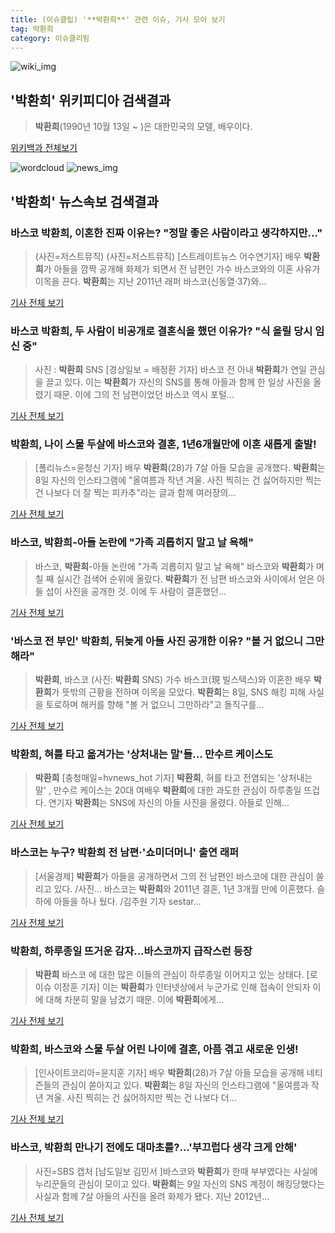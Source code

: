 ```yaml
---
title: (이슈클립) '**박환희**' 관련 이슈, 기사 모아 보기
tag: 박환희
category: 이슈클리핑
---
```

![wiki_img](https://user-images.githubusercontent.com/42597476/44503234-41136a80-a6d0-11e8-9071-6fc6418eafe4.png)
## **'**박환희**'** 위키피디아 검색결과
>**박환희**(1990년 10월 13일 ~ )은 대한민국의 모델, 배우이다.

<a href="https://ko.wikipedia.org/wiki/박환희" target="_blank">위키백과 전체보기</a>

![wordcloud](https://s3.ap-northeast-2.amazonaws.com/lyrics101-wordcloud/2018-09-10-1536514216.png)
![news_img](https://user-images.githubusercontent.com/42597476/44507050-1206f400-a6e4-11e8-8d98-7ffbfebb353f.png)
## **'**박환희**'** 뉴스속보 검색결과
### 바스코 **박환희**, 이혼한 진짜 이유는? "정말 좋은 사람이라고 생각하지만..."

>(사진=저스트뮤직) (사진=저스트뮤직) [스트레이트뉴스 어수연기자] 배우 **박환희**가 아들을 깜짝 공개해 화제가 되면서 전 남편인 가수 바스코와의 이혼 사유가 이목을 끈다. **박환희**는 지난 2011년 래퍼 바스코(신동열·37)와...

<a href="http://www.straightnews.co.kr/news/articleView.html?idxno=35008" target="_blank">기사 전체 보기</a>

### 바스코 **박환희**, 두 사람이 비공개로 결혼식을 했던 이유가? "식 올릴 당시 임신 중"

>사진 : **박환희** SNS [경상일보 = 배정환 기자] 바스코 전 아내 **박환희**가 연일 관심을 끌고 있다. 이는 **박환희**가 자신의 SNS를 통해 아들과 함께 한 일상 사진을 올렸기 때문. 이에 그의 전 남편이었던 바스코 역시 포털...

<a href="http://www.ksilbo.co.kr/news/articleView.html?idxno=658839" target="_blank">기사 전체 보기</a>

### **박환희**, 나이 스물 두살에 바스코와 결혼, 1년6개월만에 이혼 새롭게 출발!

>[폴리뉴스=윤청신 기자] 배우 **박환희**(28)가 7살 아들 모습을 공개했다. **박환희**는 8일 자신의 인스타그램에 "올여름과 작년 겨울. 사진 찍히는 건 싫어하지만 찍는 건 나보다 더 잘 찍는 피카추"라는 글과 함께 여러장의...

<a href="http://www.polinews.co.kr/news/article.html?no=366862" target="_blank">기사 전체 보기</a>

### 바스코, **박환희**-아들 논란에 "가족 괴롭히지 말고 날 욕해"

>바스코, **박환희**-아들 논란에 "가족 괴롭히지 말고 날 욕해" 바스코와 **박환희**가 며칠 째 실시간 검색어 순위에 올랐다. **박환희**가 전 남편 바스코와 사이에서 얻은 아들 섭이 사진을 공개한 것. 이에 두 사람이 결혼했던...

<a href="http://www.viva100.com/main/view.php?key=20180910000205166" target="_blank">기사 전체 보기</a>

### '바스코 전 부인' **박환희**, 뒤늦게 아들 사진 공개한 이유? "볼 거 없으니 그만해라"

>**박환희**, 바스코 (사진: **박환희** SNS) 가수 바스코(現 빌스택스)와 이혼한 배우 **박환희**가 뜻밖의 근황을 전하며 이목을 모았다. **박환희**는 8일, SNS 해킹 피해 사실을 토로하며 해커를 향해 "볼 거 없으니 그만하라"고 돌직구를...

<a href="http://www.jemin.com/news/articleView.html?idxno=537916" target="_blank">기사 전체 보기</a>

### **박환희**, 혀를 타고 옮겨가는 '상처내는 말'들... 만수르 케이스도

>**박환희** [충청매일=hvnews_hot 기자] **박환희**, 혀를 타고 전염되는 '상처내는 말' , 만수르 케이스는 20대 여배우 **박환희**에 대한 과도한 관심이 하루종일 뜨겁다. 연기자 **박환희**는 SNS에 자신의 아들 사진을 올렸다. 아들로 인해...

<a href="http://www.ccdn.co.kr/news/articleView.html?idxno=539521" target="_blank">기사 전체 보기</a>

### 바스코는 누구? **박환희** 전 남편·'쇼미더머니' 출연 래퍼

>[서울경제] **박환희**가 아들을 공개하면서 그의 전 남편인 바스코에 대한 관심이 쏠리고 있다. /사진... 바스코는 **박환희**와 2011년 결혼, 1년 3개월 만에 이혼했다. 슬하에 아들을 하나 뒀다. /김주원 기자 sestar...

<a href="http://www.sedaily.com/NewsView/1S4KKJE5WH" target="_blank">기사 전체 보기</a>

### **박환희**, 하루종일 뜨거운 감자...바스코까지 급작스런 등장

>**박환희** 바스코 에 대한 많은 이들의 관심이 하루종일 이어지고 있는 상태다. [로이슈 이장훈 기자] 이는 **박환희**가 인터넷상에서 누군가로 인해 접속이 안되자 이에 대해 차분히 말을 남겼기 때문. 이에 **박환희**에게...

<a href="http://www.lawissue.co.kr/view.php?ud=2018090920574290426a28b45db0_12" target="_blank">기사 전체 보기</a>

### **박환희**, 바스코와 스물 두살 어린 나이에 결혼, 아픔 겪고 새로운 인생!

>[인사이트코리아=윤지훈 기자] 배우 **박환희**(28)가 7살 아들 모습을 공개해 네티즌들의 관심이 쏟아지고 있다. **박환희**는 8일 자신의 인스타그램에 "올여름과 작년 겨울. 사진 찍히는 건 싫어하지만 찍는 건 나보다 더...

<a href="http://www.insightkorea.co.kr//news/articleView.html?idxno=30941" target="_blank">기사 전체 보기</a>

### 바스코, **박환희** 만나기 전에도 대마초를?...'부끄럽다 생각 크게 안해'

>사진=SBS 캡처 [남도일보 김민서 ]바스코와 **박환희**가 한때 부부였다는 사실에 누리꾼들의 관심이 모이고 있다. **박환희**는 9일 자신의 SNS 계정이 해킹당했다는 사실과 함께 7살 아들의 사진을 올려 화제가 됐다. 지난 2012년...

<a href="http://www.namdonews.com/news/articleView.html?idxno=489447" target="_blank">기사 전체 보기</a>


